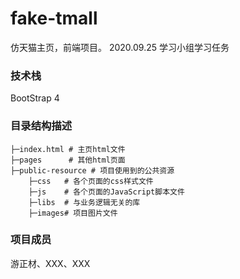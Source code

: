 fake-tmall
===========================
仿天猫主页，前端项目。
2020.09.25 学习小组学习任务

### 技术栈
BootStrap 4 

### 目录结构描述
```
├─index.html # 主页html文件
├─pages      # 其他html页面
├─public-resource # 项目使用到的公共资源
    ├─css   # 各个页面的css样式文件
    ├─js    # 各个页面的JavaScript脚本文件
    ├─libs  # 与业务逻辑无关的库
    ├─images# 项目图片文件
```
### 项目成员
游正材、XXX、XXX

